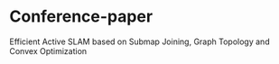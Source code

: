 # Conference-paper
Efficient Active SLAM based on Submap Joining, Graph Topology and Convex Optimization
